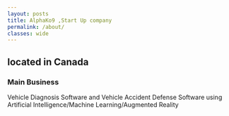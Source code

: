 ```yaml
---
layout: posts
title: AlphaKo9 ,Start Up company
permalink: /about/
classes: wide
---
```



## located in Canada


### Main Business    
   Vehicle Diagnosis Software and Vehicle Accident Defense Software using Artificial Intelligence/Machine Learning/Augmented Reality 





